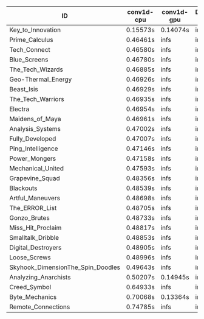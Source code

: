 |ID|conv1d-cpu|conv1d-gpu|DWSPConv2D-gpu|gemm-gpu|avg|
|-|-|-|-|-|-|
|Key_to_Innovation|0.15573s|0.14074s|infs|2.62203s|infs|
|Prime_Calculus|0.46461s|infs|infs|4.60592s|infs|
|Tech_Connect|0.46580s|infs|infs|4.60446s|infs|
|Blue_Screens|0.46780s|infs|infs|4.46357s|infs|
|The_Tech_Wizards|0.46885s|infs|infs|4.46393s|infs|
|Geo-Thermal_Energy|0.46926s|infs|infs|4.57743s|infs|
|Beast_Isis|0.46929s|infs|infs|4.47083s|infs|
|The_Tech_Warriors|0.46935s|infs|infs|4.45955s|infs|
|Electra|0.46954s|infs|infs|4.44688s|infs|
|Maidens_of_Maya|0.46961s|infs|infs|4.44799s|infs|
|Analysis_Systems|0.47002s|infs|infs|4.48047s|infs|
|Fully_Developed|0.47007s|infs|infs|4.44576s|infs|
|Ping_Intelligence|0.47146s|infs|infs|4.58105s|infs|
|Power_Mongers|0.47158s|infs|infs|4.48063s|infs|
|Mechanical_United|0.47593s|infs|infs|4.67384s|infs|
|Grapevine_Squad|0.48356s|infs|infs|4.56700s|infs|
|Blackouts|0.48539s|infs|infs|4.59586s|infs|
|Artful_Maneuvers|0.48698s|infs|infs|4.54414s|infs|
|The_ERROR_List|0.48705s|infs|infs|4.58656s|infs|
|Gonzo_Brutes|0.48733s|infs|infs|4.66999s|infs|
|Miss_Hit_Proclaim|0.48817s|infs|infs|4.50492s|infs|
|Smalltalk_Dribble|0.48853s|infs|infs|4.73900s|infs|
|Digital_Destroyers|0.48905s|infs|infs|4.49003s|infs|
|Loose_Screws|0.48996s|infs|infs|4.49779s|infs|
|Skyhook_DimensionThe_Spin_Doodles|0.49643s|infs|infs|4.52050s|infs|
|Analyzing_Anarchists|0.50207s|0.14945s|infs|4.48275s|infs|
|Creed_Symbol|0.64933s|infs|infs|4.66933s|infs|
|Byte_Mechanics|0.70068s|0.13364s|infs|4.51341s|infs|
|Remote_Connections|0.74785s|infs|infs|4.49130s|infs|
